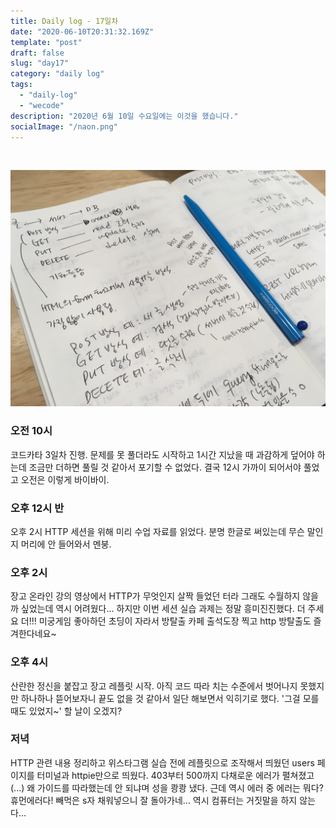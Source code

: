 ```yaml
---
title: Daily log - 17일차
date: "2020-06-10T20:31:32.169Z"
template: "post"
draft: false
slug: "day17"
category: "daily log"
tags:
  - "daily-log"
  - "wecode"
description: "2020년 6월 10일 수요일에는 이것을 했습니다."
socialImage: "/naon.png"
---
```


<br>

![day17](/media/200610-day17.JPG)

### 오전 10시
코드카타 3일차 진행. 문제를 못 풀더라도 시작하고 1시간 지났을 때 과감하게 덮어야 하는데 조금만 더하면 풀릴 것 같아서 포기할 수 없었다. 결국 12시 가까이 되어서야 풀었고 오전은 이렇게 바이바이.

### 오후 12시 반
오후 2시 HTTP 세션을 위해 미리 수업 자료를 읽었다. 분명 한글로 써있는데 무슨 말인지 머리에 안 들어와서 멘붕.

### 오후 2시
장고 온라인 강의 영상에서 HTTP가 무엇인지 살짝 들었던 터라 그래도 수월하지 않을까 싶었는데 역시 어려웠다... 하지만 이번 세션 실습 과제는 정말 흥미진진했다. 더 주세요 더!!! 미궁게임 좋아하던 초딩이 자라서 방탈출 카페 출석도장 찍고 http 방탈출도 즐겨한다네요~

### 오후 4시
산란한 정신을 붙잡고 장고 레플릿 시작. 아직 코드 따라 치는 수준에서 벗어나지 못했지만 하나하나 뜯어보자니 끝도 없을 것 같아서 일단 해보면서 익히기로 했다. '그걸 모를 때도 있었지~' 할 날이 오겠지?

### 저녁
HTTP 관련 내용 정리하고 위스타그램 실습 전에 레플릿으로 조작해서 띄웠던 users 페이지를 터미널과 httpie만으로 띄웠다. 403부터 500까지 다채로운 에러가 펼쳐졌고(...) 왜 가이드를 따라했는데 안 되냐며 성을 쾅쾅 냈다. 근데 역시 에러 중 에러는 뭐다? 휴먼에러다! 빼먹은 s자 채워넣으니 잘 돌아가네... 역시 컴퓨터는 거짓말을 하지 않는다...